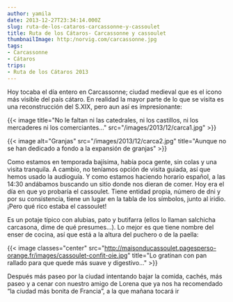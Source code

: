 ```yaml
---
author: yamila
date: 2013-12-27T23:34:14.000Z
slug: ruta-de-los-cataros-carcassonne-y-cassoulet
title: Ruta de los Cátaros- Carcassonne y cassoulet
thumbnailImage: http:/norvig.com/carcassonne.jpg
tags:
- Carcassonne
- Cátaros
trips:
- Ruta de los Cátaros 2013
---
```



Hoy tocaba el día entero en Carcassonne; ciudad medieval que es el icono más visible del país cátaro. En realidad la mayor parte de lo que se visita es una reconstrucción del S.XIX, pero aun así es impresionante:

<!--more-->

{{< image title="No le faltan ni las catedrales, ni los castillos, ni los mercaderes ni los comerciantes..." src="/images/2013/12/carca1.jpg" >}}

{{< image alt="Granjas" src="/images/2013/12/carca2.jpg" title="Aunque no se han dedicado a fondo a la expansión de granjas" >}}

Como estamos en temporada bajísima, había poca gente, sin colas y una visita tranquila. A cambio, no teníamos opción de visita guiada, así que hemos usado la audioguía. Y como estamos haciendo horario español, a las 14:30 andábamos buscando un sitio donde nos dieran de comer. Hoy era el día en que yo probaría el cassoulet. Tiene entidad propia, número de dni y por su consistencia, tiene un lugar en la tabla de los símbolos, junto al iridio. ¡Pero qué rico estaba el cassoulet!

Es un potaje típico con alubias, pato y butifarra (ellos lo llaman salchicha carcasona, dime de qué presumes…). Lo mejor es que tiene nombre del enser de cocina, así que está a la altura del puchero o de la paella:

{{< image classes="center" src="http://maisonducassoulet.pagesperso-orange.fr/images/cassoulet-confit-oie.jpg" title="Lo gratinan con pan rallado para que quede más suave y digestivo..." >}}

Después más paseo por la ciudad intentando bajar la comida, cachés, más paseo y a cenar con nuestro amigo de Lorena que ya nos ha recomendado “la ciudad más bonita de Francia”, a la que mañana tocará ir
